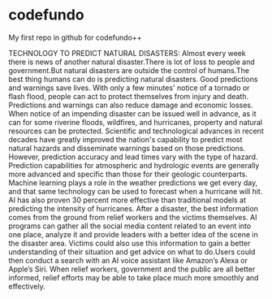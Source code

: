 # codefundo
My first repo in github for codefundo++

TECHNOLOGY TO PREDICT NATURAL DISASTERS:
                              Almost every week there is news of another natural disaster.There is lot of loss to people and government.But natural disasters are outside the control of humans.The best thing humans can do is predicting natural disasters.
                              Good predictions and warnings save lives. With only a few minutes' notice of a tornado or flash flood, people can act to protect themselves from injury and death. Predictions and warnings can also reduce damage and economic losses. When notice of an impending disaster can be issued well in advance, as it can for some riverine floods, wildfires, and hurricanes, property and natural resources can be protected.
                              Scientific and technological advances in recent decades have greatly improved the nation's capability to predict most natural hazards and disseminate warnings based on those predictions. However, prediction accuracy and lead times vary with the type of hazard. Prediction capabilities for atmospheric and hydrologic events are generally more advanced and specific than those for their geologic counterparts.
                              Machine learning plays a role in the weather predictions we get every day, and that same technology can be used to forecast when a hurricane will hit. AI has also proven 30 percent more effective than traditional models at predicting the intensity of hurricanes. 
                              After a disaster, the best information comes from the ground from relief workers and the victims themselves. AI programs can gather all the social media content related to an event into one place, analyze it and provide leaders with a better idea of the scene in the disaster area. Victims could also use this information to gain a better understanding of their situation and get advice on what to do.Users could then conduct a search with an AI voice assistant like Amazon’s Alexa or Apple’s Siri.
                              When relief workers, government and the public are all better informed, relief efforts may be able to take place much more smoothly and effectively. 
